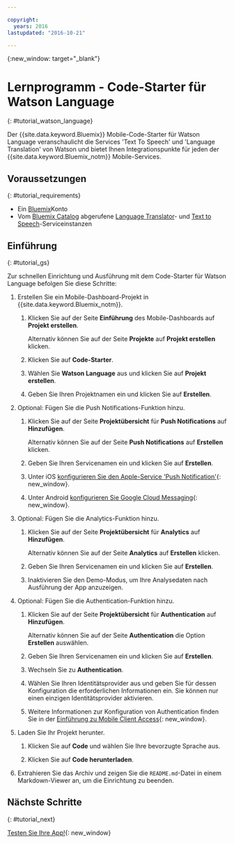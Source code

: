 ```yaml
---

copyright:
  years: 2016
lastupdated: "2016-10-21"

---
```

{:new_window: target="_blank"}

# Lernprogramm - Code-Starter für Watson Language
{: #tutorial_watson_language}

Der {{site.data.keyword.Bluemix}} Mobile-Code-Starter für Watson Language veranschaulicht die Services 'Text To Speech' und 'Language Translation' von Watson und bietet Ihnen Integrationspunkte für jeden der {{site.data.keyword.Bluemix_notm}} Mobile-Services.


## Voraussetzungen
{: #tutorial_requirements}

* Ein [Bluemix](http://bluemix.net)Konto
* Vom [Bluemix Catalog](https://console.{DomainName}/catalog/) abgerufene [Language Translator](https://console.{DomainName}/catalog/services/language-translator/)- und [Text to Speech](https://console.{DomainName}/catalog/services/text-to-speech/)-Serviceinstanzen


## Einführung
{: #tutorial_gs}

Zur schnellen Einrichtung und Ausführung mit dem Code-Starter für Watson Language befolgen Sie diese Schritte:

1. Erstellen Sie ein Mobile-Dashboard-Projekt in {{site.data.keyword.Bluemix_notm}}.

   1. Klicken Sie auf der Seite **Einführung** des Mobile-Dashboards auf **Projekt erstellen**.

      Alternativ können Sie auf der Seite **Projekte** auf **Projekt erstellen** klicken.

   2. Klicken Sie auf **Code-Starter**.

   3. Wählen Sie **Watson Language** aus und klicken Sie auf **Projekt erstellen**.

   4. Geben Sie Ihren Projektnamen ein und klicken Sie auf **Erstellen**.

2. Optional: Fügen Sie die Push Notifications-Funktion hinzu.

   1. Klicken Sie auf der Seite **Projektübersicht** für **Push Notifications** auf **Hinzufügen**.

      Alternativ können Sie auf der Seite **Push Notifications** auf **Erstellen** klicken.

   2. Geben Sie Ihren Servicenamen ein und klicken Sie auf **Erstellen**.

   3. Unter iOS [konfigurieren Sie den Apple-Service 'Push Notification'](/docs/services/mobilepush/t_push_provider_ios.html){: new_window}.

   4. Unter Android [konfigurieren Sie Google Cloud Messaging](/docs/services/mobilepush/t_push_provider_android.html){: new_window}.
   
3. Optional: Fügen Sie die Analytics-Funktion hinzu.

   1. Klicken Sie auf der Seite **Projektübersicht** für **Analytics** auf **Hinzufügen**.

      Alternativ können Sie auf der Seite **Analytics** auf **Erstellen** klicken.

   2. Geben Sie Ihren Servicenamen ein und klicken Sie auf **Erstellen**.
   
   3. Inaktivieren Sie den Demo-Modus, um Ihre Analysedaten nach Ausführung der App anzuzeigen.

4. Optional: Fügen Sie die Authentication-Funktion hinzu.

   1. Klicken Sie auf der Seite **Projektübersicht** für **Authentication** auf **Hinzufügen**.

      Alternativ können Sie auf der Seite **Authentication** die Option **Erstellen** auswählen.

   2. Geben Sie Ihren Servicenamen ein und klicken Sie auf **Erstellen**.
   
   3. Wechseln Sie zu **Authentication**.
   
   4. Wählen Sie Ihren Identitätsprovider aus und geben Sie für dessen Konfiguration die erforderlichen Informationen ein. Sie können nur einen einzigen Identitätsprovider aktivieren.

   5. Weitere Informationen zur Konfiguration von Authentication finden Sie in der [Einführung zu Mobile Client Access](/docs/services/mobileaccess/index.html){: new_window}.

5. Laden Sie Ihr Projekt herunter.

   1. Klicken Sie auf **Code** und wählen Sie Ihre bevorzugte Sprache aus.

   2. Klicken Sie auf **Code herunterladen**.

6. Extrahieren Sie das Archiv und zeigen Sie die `README.md`-Datei in einem Markdown-Viewer an, um die Einrichtung zu beenden.


## Nächste Schritte
{: #tutorial_next}

[Testen Sie Ihre App!](http://console.{DomainName}/mobile/create-project?starter=512568a1-72db-35c7-b9c4-4f3e3bc89375){: new_window}
